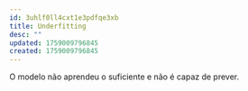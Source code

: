 ```yaml
---
id: 3uhlf0ll4cxt1e3pdfqe3xb
title: Underfitting
desc: ""
updated: 1759009796845
created: 1759009796845
---
```


O modelo não aprendeu o suficiente e não é capaz de prever.
